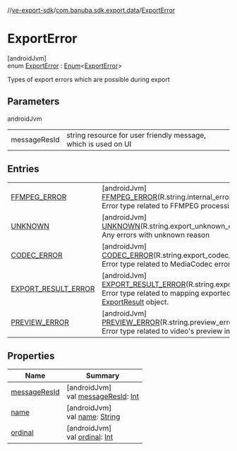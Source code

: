 //[ve-export-sdk](../../../index.md)/[com.banuba.sdk.export.data](../index.md)/[ExportError](index.md)

# ExportError

[androidJvm]\
enum [ExportError](index.md) : [Enum](https://kotlinlang.org/api/latest/jvm/stdlib/kotlin/-enum/index.html)&lt;[ExportError](index.md)&gt; 

Types of export errors which are possible during export

## Parameters

androidJvm

| | |
|---|---|
| messageResId | string resource for user friendly message, which is used on UI |

## Entries

| | |
|---|---|
| [FFMPEG_ERROR](-f-f-m-p-e-g_-e-r-r-o-r/index.md) | [androidJvm]<br>[FFMPEG_ERROR](-f-f-m-p-e-g_-e-r-r-o-r/index.md)(R.string.internal_error)<br>Error type related to FFMPEG processing |
| [UNKNOWN](-u-n-k-n-o-w-n/index.md) | [androidJvm]<br>[UNKNOWN](-u-n-k-n-o-w-n/index.md)(R.string.export_unknown_error)<br>Any errors with unknown reason |
| [CODEC_ERROR](-c-o-d-e-c_-e-r-r-o-r/index.md) | [androidJvm]<br>[CODEC_ERROR](-c-o-d-e-c_-e-r-r-o-r/index.md)(R.string.export_codec_error)<br>Error type related to MediaCodec errors |
| [EXPORT_RESULT_ERROR](-e-x-p-o-r-t_-r-e-s-u-l-t_-e-r-r-o-r/index.md) | [androidJvm]<br>[EXPORT_RESULT_ERROR](-e-x-p-o-r-t_-r-e-s-u-l-t_-e-r-r-o-r/index.md)(R.string.export_result_error)<br>Error type related to mapping exported data into [ExportResult](../-export-result/index.md) object. |
| [PREVIEW_ERROR](-p-r-e-v-i-e-w_-e-r-r-o-r/index.md) | [androidJvm]<br>[PREVIEW_ERROR](-p-r-e-v-i-e-w_-e-r-r-o-r/index.md)(R.string.preview_error)<br>Error type related to video's preview image |

## Properties

| Name | Summary |
|---|---|
| [messageResId](message-res-id.md) | [androidJvm]<br>val [messageResId](message-res-id.md): [Int](https://kotlinlang.org/api/latest/jvm/stdlib/kotlin/-int/index.html) |
| [name](../-export-stop-reason/-c-a-n-c-e-l/index.md#-372974862%2FProperties%2F545878494) | [androidJvm]<br>val [name](../-export-stop-reason/-c-a-n-c-e-l/index.md#-372974862%2FProperties%2F545878494): [String](https://kotlinlang.org/api/latest/jvm/stdlib/kotlin/-string/index.html) |
| [ordinal](../-export-stop-reason/-c-a-n-c-e-l/index.md#-739389684%2FProperties%2F545878494) | [androidJvm]<br>val [ordinal](../-export-stop-reason/-c-a-n-c-e-l/index.md#-739389684%2FProperties%2F545878494): [Int](https://kotlinlang.org/api/latest/jvm/stdlib/kotlin/-int/index.html) |
